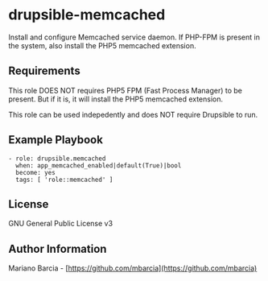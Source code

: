drupsible-memcached
===================

Install and configure Memcached service daemon. If PHP-FPM is present in the system, also install the PHP5 memcached extension.

Requirements
------------

This role DOES NOT requires PHP5 FPM (Fast Process Manager) to be present. But if it is, it will install the PHP5 memcached extension.

This role can be used indepedently and does NOT require Drupsible to run.

Example Playbook
----------------

```
- role: drupsible.memcached
  when: app_memcached_enabled|default(True)|bool
  become: yes
  tags: [ 'role::memcached' ]
```

License
-------

GNU General Public License v3

Author Information
------------------

Mariano Barcia - [https://github.com/mbarcia](https://github.com/mbarcia)
